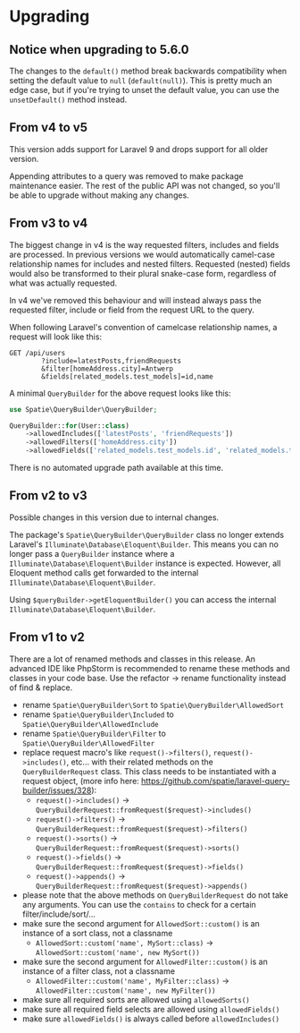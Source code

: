 # Upgrading

## Notice when upgrading to 5.6.0

The changes to the `default()` method break backwards compatibility when setting the default value to `null` (`default(null)`). This is pretty much an edge case, but if you're trying to unset the default value, you can use the `unsetDefault()` method instead. 

## From v4 to v5

This version adds support for Laravel 9 and drops support for all older version.

Appending attributes to a query was removed to make package maintenance easier. The rest of the public API was not changed, so you'll be able to upgrade without making any changes.

## From v3 to v4

The biggest change in v4 is the way requested filters, includes and fields are processed. In previous versions we would automatically camel-case relationship names for includes and nested filters. Requested (nested) fields would also be transformed to their plural snake-case form, regardless of what was actually requested.

In v4 we've removed this behaviour and will instead always pass the requested filter, include or field from the request URL to the query.

When following Laravel's convention of camelcase relationship names, a request will look like this:

```
GET /api/users
        ?include=latestPosts,friendRequests
        &filter[homeAddress.city]=Antwerp
        &fields[related_models.test_models]=id,name
```

A minimal `QueryBuilder` for the above request looks like this:

```php
use Spatie\QueryBuilder\QueryBuilder;

QueryBuilder::for(User::class)
    ->allowedIncludes(['latestPosts', 'friendRequests'])
    ->allowedFilters(['homeAddress.city'])
    ->allowedFields(['related_models.test_models.id', 'related_models.test_models.name']);
```

There is no automated upgrade path available at this time.

## From v2 to v3

Possible changes in this version due to internal changes.

The package's `Spatie\QueryBuilder\QueryBuilder` class no longer extends Laravel's `Illuminate\Database\Eloquent\Builder`. This means you can no longer pass a `QueryBuilder` instance where a `Illuminate\Database\Eloquent\Builder` instance is expected. However, all Eloquent method calls get forwarded to the internal `Illuminate\Database\Eloquent\Builder`.

Using `$queryBuilder->getEloquentBuilder()` you can access the internal `Illuminate\Database\Eloquent\Builder`.

## From v1 to v2

There are a lot of renamed methods and classes in this release. An advanced IDE like PhpStorm is recommended to rename these methods and classes in your code base. Use the refactor -> rename functionality instead of find & replace.

- rename `Spatie\QueryBuilder\Sort` to `Spatie\QueryBuilder\AllowedSort`
- rename `Spatie\QueryBuilder\Included` to `Spatie\QueryBuilder\AllowedInclude`
- rename `Spatie\QueryBuilder\Filter` to `Spatie\QueryBuilder\AllowedFilter`
- replace request macro's like `request()->filters()`, `request()->includes()`, etc... with their related methods on the `QueryBuilderRequest` class. This class needs to be instantiated with a request object, (more info here: https://github.com/spatie/laravel-query-builder/issues/328):
    * `request()->includes()` -> `QueryBuilderRequest::fromRequest($request)->includes()`
    * `request()->filters()` -> `QueryBuilderRequest::fromRequest($request)->filters()`
    * `request()->sorts()` -> `QueryBuilderRequest::fromRequest($request)->sorts()`
    * `request()->fields()` -> `QueryBuilderRequest::fromRequest($request)->fields()`
    * `request()->appends()` -> `QueryBuilderRequest::fromRequest($request)->appends()`
- please note that the above methods on `QueryBuilderRequest` do not take any arguments. You can use the `contains` to check for a certain filter/include/sort/...
- make sure the second argument for `AllowedSort::custom()` is an instance of a sort class, not a classname
    * `AllowedSort::custom('name', MySort::class)` -> `AllowedSort::custom('name', new MySort())`
- make sure the second argument for `AllowedFilter::custom()` is an instance of a filter class, not a classname
    * `AllowedFilter::custom('name', MyFilter::class)` -> `AllowedFilter::custom('name', new MyFilter())`
- make sure all required sorts are allowed using `allowedSorts()`
- make sure all required field selects are allowed using `allowedFields()`
- make sure `allowedFields()` is always called before `allowedIncludes()`
